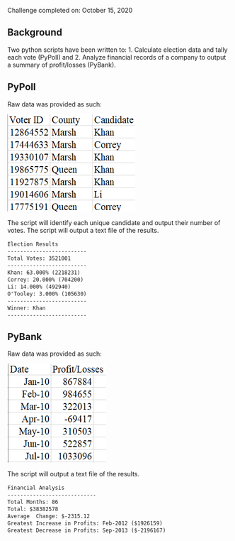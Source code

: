 Challenge completed on: October 15, 2020

## Background

Two python scripts have been written to: 1. Calculate election data and tally each vote (PyPoll) and 2. Analyze financial records of a company to output a summary of profit/losses (PyBank). 

## PyPoll

Raw data was provided as such: 

![Raw Data Snip](Images/PyPoll-rawdata.PNG)

The script will identify each unique candidate and output their number of votes. The script will output a text file of the results.

  ```text
  Election Results
  -------------------------
  Total Votes: 3521001
  -------------------------
  Khan: 63.000% (2218231)
  Correy: 20.000% (704200)
  Li: 14.000% (492940)
  O'Tooley: 3.000% (105630)
  -------------------------
  Winner: Khan
  -------------------------
  ```

## PyBank

Raw data was provided as such: 

![Raw Data Snip](Images/PyBank-rawdata.PNG)

The script will output a text file of the results.

  ```text
  Financial Analysis
  ----------------------------
  Total Months: 86
  Total: $38382578
  Average  Change: $-2315.12
  Greatest Increase in Profits: Feb-2012 ($1926159)
  Greatest Decrease in Profits: Sep-2013 ($-2196167)
  ```


